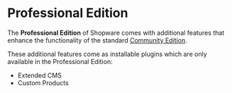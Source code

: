 # Professional Edition

The **Professional Edition** of Shopware comes with additional features that enhance the functionality of the standard [Community Edition](./community-edition.md).

These additional features come as installable plugins which are only available in the Professional Edition:
* Extended CMS
* Custom Products



